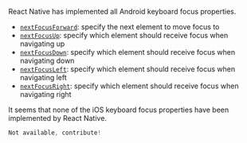 React Native has implemented all Android keyboard focus properties.

- [`nextFocusForward`](https://reactnative.dev/docs/view#nextfocusforward-android): specify the next element to move focus to
- [`nextFocusUp`](https://reactnative.dev/docs/view#nextfocusup-android): specify which element should receive focus when navigating up
- [`nextFocusDown`](https://reactnative.dev/docs/view#nextfocusdown-android): specify which element should receive focus when navigating down
- [`nextFocusLeft`](https://reactnative.dev/docs/view#nextfocusleft-android): specify which element should receive focus when navigating left
- [`nextFocusRight`](https://reactnative.dev/docs/view#nextfocusright-android): specify which element should receive focus when navigating right

It seems that none of the iOS keyboard focus properties have been implemented by React Native.

```jsx
Not available, contribute!
```
